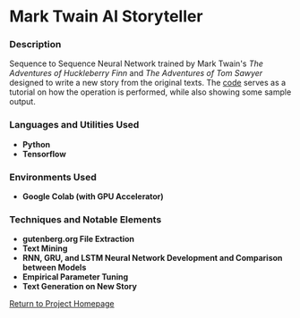 <h1> Mark Twain AI Storyteller </h1>

<h3> Description </h3>

Sequence to Sequence Neural Network trained by Mark Twain's <i>The Adventures of Huckleberry Finn</i> and <i>The Adventures of Tom Sawyer</i> designed to write a new story from the original texts. The [code](https://github.com/kharmer9/NLP_Neural_Network/blob/main/IST664_Tutorial.ipynb) serves as a tutorial on how the operation is performed, while also showing some sample output.

<h3>Languages and Utilities Used</h3>

- <b>Python</b> 
- <b>Tensorflow</b>

<h3>Environments Used </h3>

- <b>Google Colab (with GPU Accelerator)</b>

<h3>Techniques and Notable Elements</h3>

- <b>gutenberg.org File Extraction</b>
- <b>Text Mining</b>
- <b>RNN, GRU, and LSTM Neural Network Development and Comparison between Models</b>
- <b>Empirical Parameter Tuning</b>
- <b>Text Generation on New Story</b>

[Return to Project Homepage](https://github.com/kharmer9/kharmer9/blob/main/README.md)
